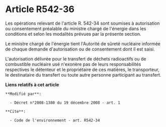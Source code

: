 # Article R542-36

Les opérations relevant de l'article R. 542-34 sont soumises à autorisation ou consentement préalable du ministre chargé de
l'énergie dans les conditions et selon les modalités prévues par la présente section. 

Le ministre chargé de l'énergie tient l'Autorité de sûreté nucléaire informée de chaque demande d'autorisation ou de
consentement dont il est saisi.

L'autorisation délivrée pour le transfert de déchets radioactifs ou de combustible nucléaire usé n'exonère pas de leurs
responsabilités respectives le détenteur et le propriétaire de ces matières, le transporteur, le destinataire du transfert ou
toute autre personne participant au transfert.

**Liens relatifs à cet article**

	**Modifié par**:

	  - Décret n°2008-1380 du 19 décembre 2008 - art. 1

	**Cite**:

	  - Code de l'environnement - art. R542-34
